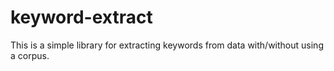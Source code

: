 # keyword-extract
This is a simple library for extracting keywords from data with/without using a corpus.
